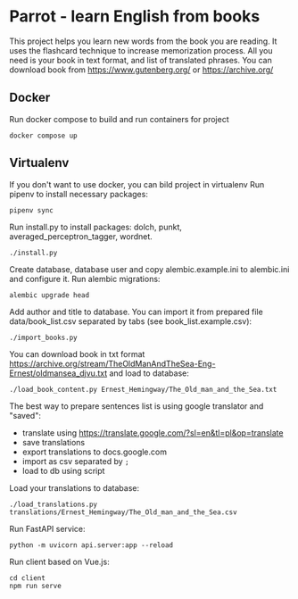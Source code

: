 # Parrot - learn English from books

This project helps you learn new words from the book you are reading. It uses the flashcard 
technique to increase memorization process. All you need is your book in text format, and
list of translated phrases. You can download book from https://www.gutenberg.org/ or 
https://archive.org/

## Docker
Run docker compose to build and run containers for project

    docker compose up

## Virtualenv
If you don't want to use docker, you can bild project in virtualenv
Run pipenv to install necessary packages:

    pipenv sync

Run install.py to install packages: dolch, punkt, averaged_perceptron_tagger, wordnet.

    ./install.py

Create database, database user and copy alembic.example.ini to alembic.ini and configure it.
Run alembic migrations:

    alembic upgrade head

Add author and title to database. You can import it from prepared file data/book_list.csv 
separated by tabs (see book_list.example.csv):

    ./import_books.py

You can download book in txt format 
https://archive.org/stream/TheOldManAndTheSea-Eng-Ernest/oldmansea_djvu.txt
and load to database:

    ./load_book_content.py Ernest_Hemingway/The_Old_man_and_the_Sea.txt

The best way to prepare sentences list is using google translator and "saved":
* translate using https://translate.google.com/?sl=en&tl=pl&op=translate
* save translations
* export translations to docs.google.com
* import as csv separated by `;`
* load to db using script

Load your translations to database:

    ./load_translations.py translations/Ernest_Hemingway/The_Old_man_and_the_Sea.csv

Run FastAPI service:

    python -m uvicorn api.server:app --reload

Run client based on Vue.js:

    cd client
    npm run serve

